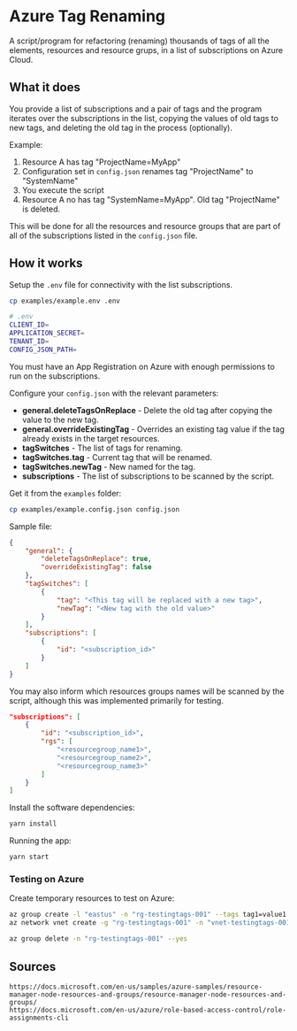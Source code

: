 # Azure Tag Renaming

A script/program for refactoring (renaming) thousands of tags of all the elements, resources and resource grups, in a list of subscriptions on Azure Cloud.

## What it does

You provide a list of subscriptions and a pair of tags and the program iterates over the subscriptions in the list, copying the values of old tags to new tags, and deleting the old tag in the process (optionally).

Example:

1. Resource A has tag "ProjectName=MyApp"
2. Configuration set in `config.json` renames tag "ProjectName" to "SystemName"
3. You execute the script
4. Resource A no has tag "SystemName=MyApp". Old tag "ProjectName" is deleted.

This will be done for all the resources and resource groups that are part of all of the subscriptions listed in the `config.json` file.

## How it works

Setup the `.env` file for connectivity with the list subscriptions. 

```sh
cp examples/example.env .env

# .env 
CLIENT_ID=
APPLICATION_SECRET=
TENANT_ID=
CONFIG_JSON_PATH=
```

You must have an App Registration on Azure with enough permissions to run on the subscriptions.

Configure your `config.json` with the relevant parameters:

- **general.deleteTagsOnReplace** - Delete the old tag after copying the value to the new tag.
- **general.overrideExistingTag** - Overrides an existing tag value if the tag already exists in the target resources.
- **tagSwitches** - The list of tags for renaming.
- **tagSwitches.tag** - Current tag that will be renamed.
- **tagSwitches.newTag** - New named for the tag.
- **subscriptions** - The list of subscriptions to be scanned by the script.

Get it from the `examples` folder:

```sh
cp examples/example.config.json config.json
```

Sample file:

```json
{
    "general": {
        "deleteTagsOnReplace": true,
        "overrideExistingTag": false
    },
    "tagSwitches": [
        {
            "tag": "<This tag will be replaced with a new tag>",
            "newTag": "<New tag with the old value>"
        }
    ],
    "subscriptions": [
        {
            "id": "<subscription_id>"
        }
    ]
}
```

You may also inform which resources groups names will be scanned by the script, although this was implemented primarily for testing.

```json
"subscriptions": [
    {
        "id": "<subscription_id>",
        "rgs": [
            "<resourcegroup_name1>",
            "<resourcegroup_name2>",
            "<resourcegroup_name3>"
        ]
    }
]
```

Install the software dependencies:

```sh
yarn install
```

Running the app:

```
yarn start
```

### Testing on Azure

Create temporary resources to test on Azure:

```sh
az group create -l "eastus" -n "rg-testingtags-001" --tags tag1=value1 tag2=value2
az network vnet create -g "rg-testingtags-001" -n "vnet-testingtags-001" --tags tag1=value1 tag2=value2

az group delete -n "rg-testingtags-001" --yes
```

## Sources

```
https://docs.microsoft.com/en-us/samples/azure-samples/resource-manager-node-resources-and-groups/resource-manager-node-resources-and-groups/
https://docs.microsoft.com/en-us/azure/role-based-access-control/role-assignments-cli
```
